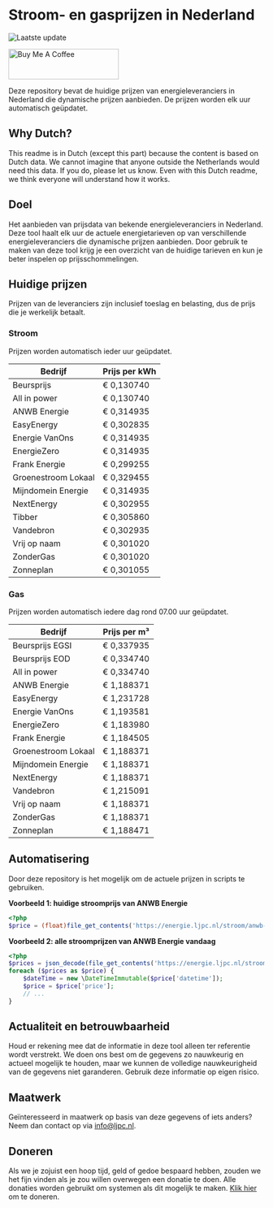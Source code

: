 # Stroom- en gasprijzen in Nederland

![Laatste update](https://img.shields.io/badge/laatste%20update-2025--04--23%2008%3A00%20CET-brightgreen)

<a href="https://www.buymeacoffee.com/Lars-" target="_blank"><img src="https://cdn.buymeacoffee.com/buttons/v2/default-orange.png" alt="Buy Me A Coffee" height="60" style="height: 60px !important;width: 217px !important;" ></a>

Deze repository bevat de huidige prijzen van energieleveranciers in Nederland die dynamische prijzen aanbieden. De prijzen worden elk uur automatisch geüpdatet.

## Why Dutch?

This readme is in Dutch (except this part) because the content is based on Dutch data. We cannot imagine that anyone outside the Netherlands would need this data. If you do, please let us know. Even with this Dutch readme, we think
everyone will understand how it works.

## Doel

Het aanbieden van prijsdata van bekende energieleveranciers in Nederland. Deze tool haalt elk uur de actuele energietarieven op van verschillende energieleveranciers die dynamische prijzen aanbieden. Door gebruik te maken van deze tool
krijg je een overzicht van de huidige tarieven en kun je beter inspelen op prijsschommelingen.

## Huidige prijzen

Prijzen van de leveranciers zijn inclusief toeslag en belasting, dus de prijs die je werkelijk betaalt.

### Stroom

Prijzen worden automatisch ieder uur geüpdatet.

 Bedrijf | Prijs per kWh 
---------|---------------
Beursprijs | € 0,130740
All in power | € 0,130740
ANWB Energie | € 0,314935
EasyEnergy | € 0,302835
Energie VanOns | € 0,314935
EnergieZero | € 0,314935
Frank Energie | € 0,299255
Groenestroom Lokaal | € 0,329455
Mijndomein Energie | € 0,314935
NextEnergy | € 0,302955
Tibber | € 0,305860
Vandebron | € 0,302935
Vrij op naam | € 0,301020
ZonderGas | € 0,301020
Zonneplan | € 0,301055


### Gas

Prijzen worden automatisch iedere dag rond 07.00 uur geüpdatet.

 Bedrijf | Prijs per m³ 
---------|--------------
Beursprijs EGSI | € 0,337935
Beursprijs EOD | € 0,334740
All in power | € 0,334740
ANWB Energie | € 1,188371
EasyEnergy | € 1,231728
Energie VanOns | € 1,193581
EnergieZero | € 1,183980
Frank Energie | € 1,184505
Groenestroom Lokaal | € 1,188371
Mijndomein Energie | € 1,188371
NextEnergy | € 1,188371
Vandebron | € 1,215091
Vrij op naam | € 1,188371
ZonderGas | € 1,188371
Zonneplan | € 1,188471


## Automatisering

Door deze repository is het mogelijk om de actuele prijzen in scripts te gebruiken.

**Voorbeeld 1: huidige stroomprijs van ANWB Energie**

```php
<?php
$price = (float)file_get_contents('https://energie.ljpc.nl/stroom/anwb-energie-nu.txt');

```

**Voorbeeld 2: alle stroomprijzen van ANWB Energie vandaag**

```php
<?php
$prices = json_decode(file_get_contents('https://energie.ljpc.nl/stroom/all-in-power-vandaag.json'),true);
foreach ($prices as $price) {
    $dateTime = new \DateTimeImmutable($price['datetime']);
    $price = $price['price'];
    // ...
}
```

## Actualiteit en betrouwbaarheid

Houd er rekening mee dat de informatie in deze tool alleen ter referentie wordt verstrekt. We doen ons best om de gegevens zo nauwkeurig en actueel mogelijk te houden, maar we kunnen de volledige nauwkeurigheid van de gegevens niet
garanderen. Gebruik deze informatie op eigen risico.

## Maatwerk

Geïnteresseerd in maatwerk op basis van deze gegevens of iets anders? Neem dan contact op
via [info@ljpc.nl](mailto:info@ljpc.nl?subject=Energie%20prijzen).

## Doneren

Als we je zojuist een hoop tijd, geld of gedoe bespaard hebben, zouden we het fijn vinden als je zou willen overwegen een
donatie te doen. Alle donaties worden gebruikt om systemen als dit mogelijk te
maken. [Klik hier](https://www.buymeacoffee.com/Lars-) om te doneren.
